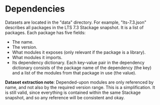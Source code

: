 # Dependencies

Datasets are located in the "data" directory.  For example,
"lts-7.3.json" describes all packages in the LTS 7.3 Stackage snapshot.
It is a list of packages.  Each package has five fields:

  + The name.
  + The version.
  + What modules it exposes (only relevant if the package is a library).
  + What modules it imports.
  + Its dependency dictionary.  Each key-value pair in the dependency
    dictionary consists of the package name of the dependency (the key)
    and a list of the modules from that package in use (the value).

**Dataset extraction note**: Depended-upon modules are only referenced
by name, and not also by the required version range.  This is a
simplification.  It is still valid, since everything is contained within
the same Stackage snapshot, and so any reference will be consistent and
okay.
